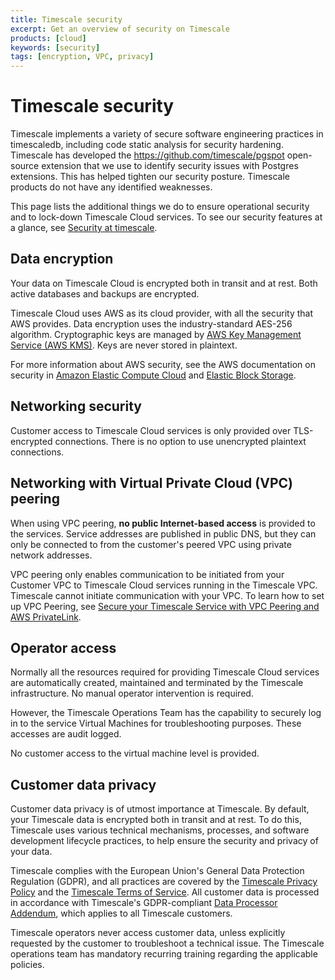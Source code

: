 ```yaml
---
title: Timescale security
excerpt: Get an overview of security on Timescale
products: [cloud]
keywords: [security]
tags: [encryption, VPC, privacy]
---
```


# Timescale security

Timescale implements a variety of secure software engineering practices in timescaledb, including code static analysis 
for security hardening. Timescale has developed the https://github.com/timescale/pgspot open-source extension that we 
use to identify security issues with Postgres extensions. This has helped tighten our security posture.
Timescale products do not have any identified weaknesses.

This page lists the additional things we do to ensure operational security and to lock-down Timescale Cloud services. 
To see our security features at a glance, see [Security at timescale][security-at-timescale].

## Data encryption

Your data on Timescale Cloud is encrypted both in transit and at rest. Both active
databases and backups are encrypted.

Timescale Cloud uses AWS as its cloud provider, with all the security that AWS
provides. Data encryption uses the industry-standard AES-256 algorithm.
Cryptographic keys are managed by
[AWS Key Management Service (AWS KMS)][aws-kms]. Keys are never stored in plaintext.

For more information about AWS security, see the AWS documentation on security
in [Amazon Elastic Compute Cloud][ec2-security] and
[Elastic Block Storage][ebs-security].

## Networking security

Customer access to Timescale Cloud services is only provided over TLS-encrypted
connections. There is no option to use unencrypted plaintext connections.

## Networking with Virtual Private Cloud (VPC) peering

When using VPC peering, **no public Internet-based access** is provided to the
services. Service addresses are published in public DNS, but they can only be
connected to from the customer's peered VPC using private network addresses.

VPC peering only enables communication to be initiated from your Customer VPC to 
Timescale Cloud services running in the Timescale VPC. Timescale cannot initiate 
communication with your VPC. To learn how to set up VPC Peering, see 
[Secure your Timescale Service with VPC Peering and AWS PrivateLink][vpc-peering].

## Operator access

Normally all the resources required for providing Timescale Cloud services are
automatically created, maintained and terminated by the Timescale
infrastructure. No manual operator intervention is required.

However, the Timescale Operations Team has the capability to securely
log in to the service Virtual Machines for troubleshooting purposes. These
accesses are audit logged.

No customer access to the virtual machine level is provided.

## Customer data privacy

Customer data privacy is of utmost importance at Timescale. By default, your
Timescale data is encrypted both in transit and at rest. To do this,
Timescale uses various technical mechanisms, processes, and software development
lifecycle practices, to help ensure the security and privacy of your data.

Timescale complies with the European Union's General Data Protection Regulation
(GDPR), and all practices are covered by the
[Timescale Privacy Policy][timescale-privacy-policy]
and the [Timescale Terms of Service][tsc-tos]. All customer data is
processed in accordance with Timescale's GDPR-compliant
[Data Processor Addendum][tsc-data-processor-addendum],
which applies to all Timescale customers.

Timescale operators never access customer data, unless explicitly requested by
the customer to troubleshoot a technical issue. The Timescale operations team
has mandatory recurring training regarding the applicable policies.

[timescale-privacy-policy]: https://www.timescale.com/legal/privacy
[tsc-tos]: https://www.timescale.com/legal/timescale-cloud-terms-of-service
[tsc-data-processor-addendum]: https://www.timescale.com/legal/timescale-cloud-data-processing-addendum
[aws-kms]: https://aws.amazon.com/kms/
[ec2-security]: https://docs.aws.amazon.com/AWSEC2/latest/UserGuide/data-protection.html
[ebs-security]: https://docs.aws.amazon.com/AWSEC2/latest/UserGuide/EBSEncryption.html
[vpc-peering]: /use-timescale/:currentVersion:/vpc
[security-at-timescale]: https://www.timescale.com/security
